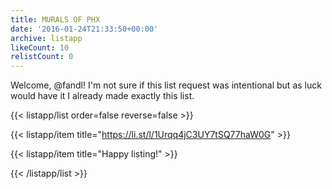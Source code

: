 ```yaml
---
title: MURALS OF PHX
date: '2016-01-24T21:33:50+00:00'
archive: listapp
likeCount: 10
relistCount: 0
---
```


Welcome, @fandl! I'm not sure if this list request was intentional but as luck would have it I already made exactly this list.

{{< listapp/list order=false reverse=false >}}

   {{< listapp/item title="https://li.st/l/1Urqq4jC3UY7tSQ77haW0G" >}}

   {{< listapp/item title="Happy listing!" >}}

{{< /listapp/list >}}
